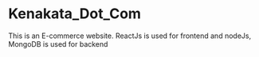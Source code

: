 # Kenakata_Dot_Com
This is an E-commerce website. ReactJs is used for frontend and nodeJs, MongoDB is used for backend 
